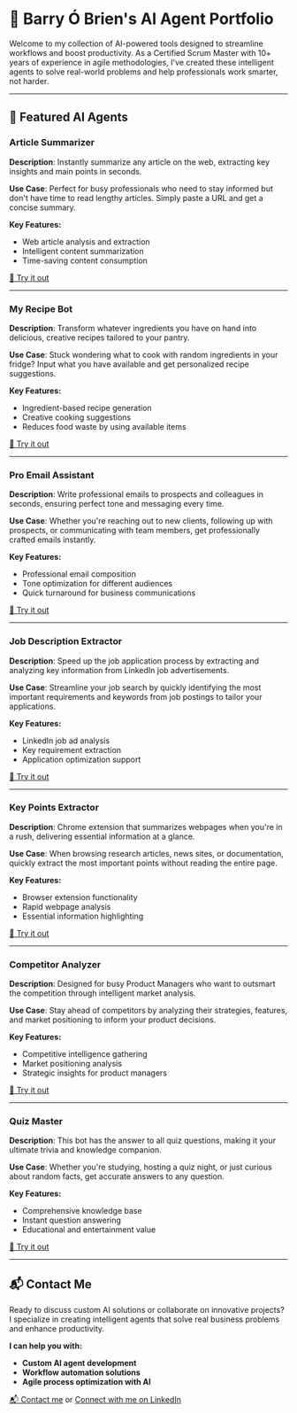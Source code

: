 # 🧠 Barry Ó Brien's AI Agent Portfolio

Welcome to my collection of AI-powered tools designed to streamline workflows and boost productivity. As a Certified Scrum Master with 10+ years of experience in agile methodologies, I've created these intelligent agents to solve real-world problems and help professionals work smarter, not harder.

---

## 🚀 Featured AI Agents

### Article Summarizer  
**Description**: Instantly summarize any article on the web, extracting key insights and main points in seconds.

**Use Case**: Perfect for busy professionals who need to stay informed but don't have time to read lengthy articles. Simply paste a URL and get a concise summary.

**Key Features:**
- Web article analysis and extraction
- Intelligent content summarization
- Time-saving content consumption

[🔗 Try it out](https://app.mindstudio.ai/agents/article-summarizer-bf56c72a/remix)

---

### My Recipe Bot  
**Description**: Transform whatever ingredients you have on hand into delicious, creative recipes tailored to your pantry.

**Use Case**: Stuck wondering what to cook with random ingredients in your fridge? Input what you have available and get personalized recipe suggestions.

**Key Features:**
- Ingredient-based recipe generation
- Creative cooking suggestions
- Reduces food waste by using available items

[🔗 Try it out](https://app.mindstudio.ai/agents/my-recipe-bot-c70b72f5/remix)

---

### Pro Email Assistant  
**Description**: Write professional emails to prospects and colleagues in seconds, ensuring perfect tone and messaging every time.

**Use Case**: Whether you're reaching out to new clients, following up with prospects, or communicating with team members, get professionally crafted emails instantly.

**Key Features:**
- Professional email composition
- Tone optimization for different audiences
- Quick turnaround for business communications

[🔗 Try it out](https://app.mindstudio.ai/agents/professional-email-assistant-88bc838b/remix)

---

### Job Description Extractor  
**Description**: Speed up the job application process by extracting and analyzing key information from LinkedIn job advertisements.

**Use Case**: Streamline your job search by quickly identifying the most important requirements and keywords from job postings to tailor your applications.

**Key Features:**
- LinkedIn job ad analysis
- Key requirement extraction
- Application optimization support

[🔗 Try it out](https://app.mindstudio.ai/agents/resume-keyword-helper-9ce35f4a/remix)

---

### Key Points Extractor  
**Description**: Chrome extension that summarizes webpages when you're in a rush, delivering essential information at a glance.

**Use Case**: When browsing research articles, news sites, or documentation, quickly extract the most important points without reading the entire page.

**Key Features:**
- Browser extension functionality
- Rapid webpage analysis
- Essential information highlighting

[🔗 Try it out](https://app.mindstudio.ai/agents/key-points-extractor-ecffbb9c/remix)

---

### Competitor Analyzer  
**Description**: Designed for busy Product Managers who want to outsmart the competition through intelligent market analysis.

**Use Case**: Stay ahead of competitors by analyzing their strategies, features, and market positioning to inform your product decisions.

**Key Features:**
- Competitive intelligence gathering
- Market positioning analysis
- Strategic insights for product managers

[🔗 Try it out](https://app.mindstudio.ai/agents/competitor-analyzer-78ad87e3/remix)

---

### Quiz Master  
**Description**: This bot has the answer to all quiz questions, making it your ultimate trivia and knowledge companion.

**Use Case**: Whether you're studying, hosting a quiz night, or just curious about random facts, get accurate answers to any question.

**Key Features:**
- Comprehensive knowledge base
- Instant question answering
- Educational and entertainment value

[🔗 Try it out](https://app.mindstudio.ai/agents/mindstudio-quiz-master-agent-39144560/remix)

---

## 📬 Contact Me

Ready to discuss custom AI solutions or collaborate on innovative projects? I specialize in creating intelligent agents that solve real business problems and enhance productivity.

**I can help you with:**
- **Custom AI agent development**
- **Workflow automation solutions**
- **Agile process optimization with AI**

[📬 Contact me](https://calendly.com/barry-wkgg/30min) or [Connect with me on LinkedIn](https://www.linkedin.com/in/workshopper-wall)
